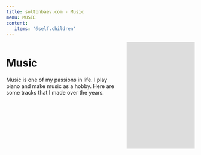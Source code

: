 ```yaml
---
title: soltonbaev.com - Music
menu: MUSIC
content:
   items: '@self.children'
---
```


<div class="columns">
<div class="column col-6 col-md-12">
<h1>Music</h1>
<p> Music is one of my passions in life. I play piano and make music as a hobby. Here are some tracks that I made over the years.</p></div>
<div class="column col-6 col-md-12">
<iframe width="500" height="285" sandbox="allow-same-origin allow-scripts allow-popups allow-forms" scrolling="false" src="https://www.soundclick.com/artist/external/standalone_embed.cfm?bandID=160901&compact=true&showPlaylist=true" style="border:0px; max-width: 90vw; max-height: 80vh; margin:0 auto;"></iframe>
</div>
</div>
